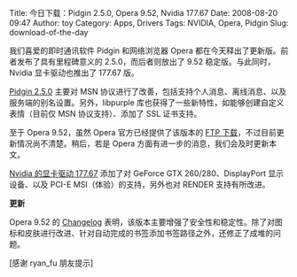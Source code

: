 Title: 今日下载：Pidgin 2.5.0, Opera 9.52, Nvidia 177.67
Date: 2008-08-20 09:47
Author: toy
Category: Apps, Drivers
Tags: NVIDIA, Opera, Pidgin
Slug: download-of-the-day

我们喜爱的即时通讯软件 Pidgin 和网络浏览器 Opera
都在今天释出了更新版。前者发布了具有里程碑意义的 2.5.0，而后者则放出了
9.52 稳定版。与此同时，Nvidia 显卡驱动也推出了 177.67 版。

[Pidgin 2.5.0](http://www.pidgin.im/download/) 主要对 MSN
协议进行了改善，包括支持个人消息、离线消息、以及服务端的别名设置。另外，libpurple
库也获得了一些新特性，如能够创建自定义表情（目前仅 MSN
协议支持）、添加了 SSL 证书支持。

至于 Opera 9.52，虽然 Opera 官方已经提供了该版本的 [FTP
下载](ftp://ftp.opera.com/pub/opera/linux/952/final/en/)，不过目前更新情况尚不清楚。稍后，若是
Opera 方面有进一步的消息，我们会及时更新本文。

[Nvidia 的显卡驱动
177.67](http://www.nvidia.com/object/linux_display_ia32_177.67.html)
添加了对 GeForce GTX 260/280、DisplayPort 显示设备、以及 PCI-E
MSI（体验）的支持，另外也对 RENDER 支持有所改进。

**更新**

Opera 9.52 的
[Changelog](http://www.opera.com/docs/changelogs/linux/952/)
表明，该版本主要增强了安全性和稳定性。除了对图标和皮肤进行改进、针对自动完成的书签添加书签路径之外，还修正了成堆的问题。

[感谢 ryan\_fu 朋友提示]
